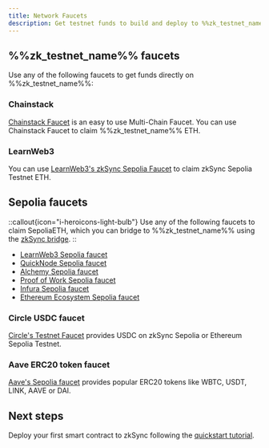 ```yaml
---
title: Network Faucets
description: Get testnet funds to build and deploy to %%zk_testnet_name%%.
---
```

## %%zk_testnet_name%% faucets

Use any of the following faucets to get funds directly on %%zk_testnet_name%%:

### Chainstack

[Chainstack Faucet](https://faucet.chainstack.com/zksync-testnet-faucet) is an easy to use Multi-Chain Faucet. You can
use Chainstack Faucet to claim %%zk_testnet_name%% ETH.

### LearnWeb3

You can use [LearnWeb3's zkSync Sepolia Faucet](https://learnweb3.io/faucets/zksync_sepolia/) to claim zkSync Sepolia
Testnet ETH.

## Sepolia faucets

::callout{icon="i-heroicons-light-bulb"}
Use any of the following faucets to claim SepoliaETH, which you can bridge to %%zk_testnet_name%% using the [zkSync
bridge](https://portal.zksync.io/bridge/?network=sepolia).
::

- [LearnWeb3 Sepolia faucet](https://learnweb3.io/faucets/sepolia)
- [QuickNode Sepolia faucet](https://faucet.quicknode.com/ethereum/sepolia)
- [Alchemy Sepolia faucet](https://sepoliafaucet.com/)
- [Proof of Work Sepolia faucet](https://sepolia-faucet.pk910.de/)
- [Infura Sepolia faucet](https://www.infura.io/faucet/sepolia/)
- [Ethereum Ecosystem Sepolia faucet](https://www.ethereum-ecosystem.com/faucets/ethereum-sepolia)

### Circle USDC faucet

[Circle's Testnet Faucet](https://faucet.circle.com/) provides USDC on zkSync Sepolia or Ethereum
Sepolia Testnet.

### Aave ERC20 token faucet

[Aave's Sepolia faucet](https://staging.aave.com/faucet/) provides popular ERC20 tokens like
WBTC, USDT, LINK, AAVE or DAI.

## Next steps

Deploy your first smart contract to zkSync following the [quickstart tutorial](quickstart).

